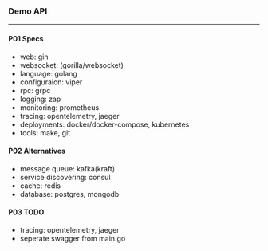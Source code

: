 ### Demo API
---

#### P01 Specs
- web: gin
- websocket: (gorilla/websocket)
- language: golang
- configuraion: viper
- rpc: grpc
- logging: zap
- monitoring: prometheus
- tracing: opentelemetry, jaeger
- deployments: docker/docker-compose, kubernetes
- tools: make, git

#### P02 Alternatives
- message queue: kafka(kraft)
- service discovering: consul
- cache: redis
- database: postgres, mongodb

#### P03 TODO
- tracing: opentelemetry, jaeger
- seperate swagger from main.go
